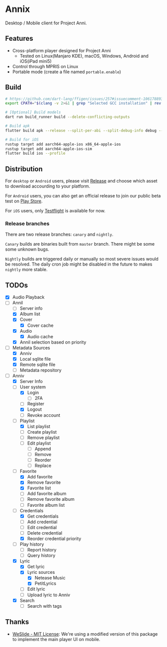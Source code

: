 # Annix

Desktop / Mobile client for Project Anni.

## Features

- Cross-platform player designed for Project Anni
    - Tested on Linux(Manjaro KDE), macOS, Windows, Android and iOS(iPad mini5)
- Control through MPRIS on Linux
- Portable mode (create a file named `portable.enable`)

## Build

```bash
# https://github.com/dart-lang/ffigen/issues/257#issuecomment-1061788936
export CPATH="$(clang -v 2>&1 | grep "Selected GCC installation" | rev | cut -d' ' -f1 | rev)/include"

# [Optional] Build models
dart run build_runner build --delete-conflicting-outputs

# Build apk
flutter build apk --release --split-per-abi --split-debug-info debug --obfuscate

# Build for iOS
rustup target add aarch64-apple-ios x86_64-apple-ios
rustup target add aarch64-apple-ios-sim
flutter build ios --profile
```

## Distribution

For `desktop` or `Android` users, please visit [Release](https://github.com/ProjectAnni/annix/releases) and  choose which asset to download accourding to your platform.

For `Android` users, you can also get an official release to join our public beta test on [Play Store](https://play.google.com/store/apps/details?id=rs.anni.annix).

For `iOS` users, only [Testflight](https://testflight.apple.com/join/ZWXnvupI) is available for now.

### Release branches

There are two release branches: `canary` and `nightly`.

`Canary` builds are binaries built from `master` branch. There might be some some unknown bugs.

`Nightly` builds are triggered daily or manually so most severe issues would be resolved. The daily cron job might be disabled in the future to makes `nightly` more stable.

## TODOs

- [x] Audio Playback
- [ ] Annil
    - [ ] Server info
    - [x] Album list
    - [x] Cover
        - [x] Cover cache
    - [x] Audio
        - [x] Audio cache
    - [x] Annil selection based on priority
- [ ] Metadata Sources
    - [x] Anniv
    - [x] Local sqlite file
    - [x] Remote sqlite file
    - [ ] Metadata repository
- [ ] Anniv
    - [x] Server Info
    - [ ] User system
        - [x] Login
            - [ ] 2FA
        - [ ] Register
        - [x] Logout
        - [ ] Revoke account
    - [ ] Playlist
        - [x] List playlist
        - [ ] Create playlist
        - [ ] Remove playlist
        - [ ] Edit playlist
            - [ ] Append
            - [ ] Remove
            - [ ] Reorder
            - [ ] Replace
    - [ ] Favorite
        - [x] Add favorite
        - [x] Remove favorite
        - [x] Favorite list
        - [ ] Add favorite album
        - [ ] Remove favorite album
        - [ ] Favorite album list
    - [ ] Credentials
        - [x] Get credentials
        - [ ] Add credential
        - [ ] Edit credential
        - [ ] Delete credential
        - [x] Reorder credential priority
    - [ ] Play history
      - [ ] Report history
      - [ ] Query history
    - [x] Lyric
      - [x] Get lyric
      - [x] Lyric sources
        - [x] Netease Music
        - [x] PetitLyrics
      - [ ] Edit lyric
      - [ ] Upload lyric to Anniv
    - [x] Search
      - [ ] Search with tags

## Thanks

- [WeSlide - MIT License](https://github.com/luciano-work/we_slide): We're using a modified version
  of this package to implement the main player UI on mobile.